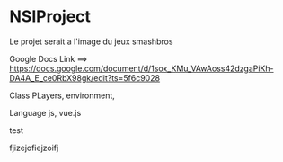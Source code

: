 # NSIProject
Le projet serait a l'image du jeux smashbros

Google Docs Link ==>  https://docs.google.com/document/d/1sox_KMu_VAwAoss42dzgaPiKh-DA4A_E_ce0RbX98gk/edit?ts=5f6c9028

Class PLayers, environment, 

Language js, vue.js

test


fjizejofiejzoifj